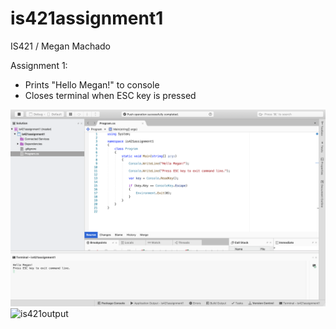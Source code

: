 # is421assignment1

IS421 / Megan Machado

Assignment 1:
- Prints "Hello Megan!" to console
- Closes terminal when ESC key is pressed

![is421console](/assignment1console.png?raw=true "Assignment 1 Console Output")
![is421output](/assignment1output?raw=true "Assignment 1 Output")
